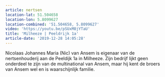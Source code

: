 ```yaml
---
article: nertsen
location-lat: 51.504658
location-lon: 5.8099627
location-combined: '51.504658, 5.8099627'
video: 'https://youtu.be/pSUxM8jYTaU'
title: 'Milheeze | Peeldrijk 1a'
article-date: '2019-12-28 14:05:28'
---
```


Nicolaas Johannes Maria (Nic) van Ansem is eigenaar van de nertsenhouderij aan de Peeldijk 1a in Milheeze. Zijn bedrijf lijkt geen onderdeel te zijn van de multinational van Ansem, maar hij kent de broers van Ansem wel en is waarschijnlijk familie.
